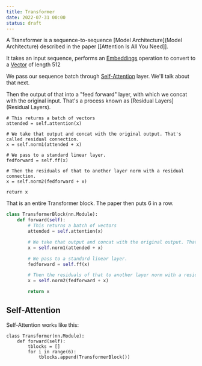 ```yaml
---
title: Transformer
date: 2022-07-31 00:00
status: draft
---
```


A Transformer is a sequence-to-sequence [Model Architecture](Model Architecture) described in the paper [[Attention Is All You Need]].

It takes an input sequence, performs an [Embeddings](Embeddings) operation to convert to a [Vector](vector.md) of length 512

We pass our sequence batch through [Self-Attention](self-attention) layer. We'll talk about that next.

Then the output of that into a "feed forward" layer, with which we concat with the original input. That's a process known as [Residual Layers](Residual Layers).

```
# This returns a batch of vectors
attended = self.attention(x)

# We take that output and concat with the original output. That's called residual connection.
x = self.norm1(attended + x)

# We pass to a standard linear layer.
fedforward = self.ff(x)

# Then the residuals of that to another layer norm with a residual connection.
x = self.norm2(fedforward + x)

return x
```

That is an entire Transformer block. The paper then puts 6 in a row.

```python
class TransformerBlock(nn.Module):
    def forward(self):
        # This returns a batch of vectors
        attended = self.attention(x)

        # We take that output and concat with the original output. That's called residual connection.
        x = self.norm1(attended + x)

        # We pass to a standard linear layer.
        fedforward = self.ff(x)

        # Then the residuals of that to another layer norm with a residual connection.
        x = self.norm2(fedforward + x)

        return x
```

## Self-Attention

Self-Attention works like this:

```
class Transformer(nn.Module):
    def forward(self):
        tblocks = []
        for i in range(6):
            tblocks.append(TransformerBlock())
```
